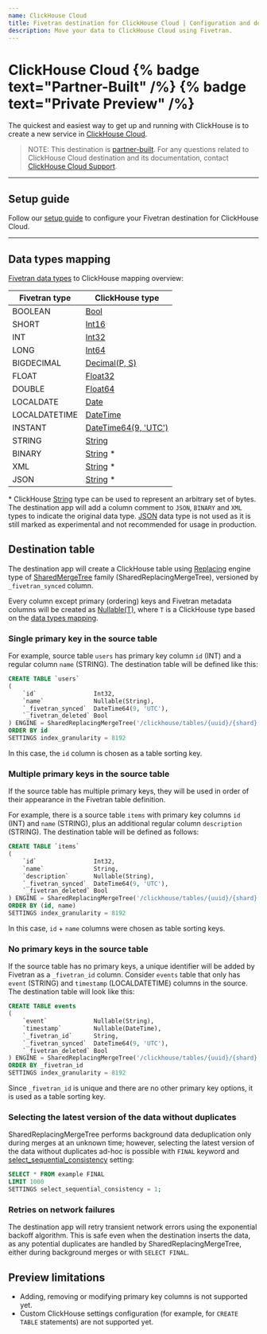 ```yaml
---
name: ClickHouse Cloud
title: Fivetran destination for ClickHouse Cloud | Configuration and documentation
description: Move your data to ClickHouse Cloud using Fivetran.
---
```


# ClickHouse Cloud {% badge text="Partner-Built" /%} {% badge text="Private Preview" /%}

The quickest and easiest way to get up and running with ClickHouse is to create a new service in [ClickHouse Cloud](https://clickhouse.cloud).

> NOTE: This destination is [partner-built](/docs/partner-built-program). For any questions related to ClickHouse Cloud destination and its documentation, contact [ClickHouse Cloud Support](mailto:support@clickhouse.com).

----

## Setup guide

Follow our [setup guide](/docs/destinations/clickhouse-cloud/setup-guide) to configure your Fivetran destination for ClickHouse Cloud.

----

## Data types mapping

[Fivetran data types](https://fivetran.com/docs/destinations#datatypes) to ClickHouse mapping overview:

| Fivetran type  | ClickHouse type                                                                            |
|----------------|--------------------------------------------------------------------------------------------|
| BOOLEAN        | [Bool](https://clickhouse.com/docs/en/sql-reference/data-types/boolean)                    |
| SHORT          | [Int16](https://clickhouse.com/docs/en/sql-reference/data-types/int-uint)                  |
| INT            | [Int32](https://clickhouse.com/docs/en/sql-reference/data-types/int-uint)                  |
| LONG           | [Int64](https://clickhouse.com/docs/en/sql-reference/data-types/int-uint)                  |
| BIGDECIMAL     | [Decimal(P, S)](https://clickhouse.com/docs/en/sql-reference/data-types/decimal)           |
| FLOAT          | [Float32](https://clickhouse.com/docs/en/sql-reference/data-types/float)                   |
| DOUBLE         | [Float64](https://clickhouse.com/docs/en/sql-reference/data-types/float)                   |
| LOCALDATE      | [Date](https://clickhouse.com/docs/en/sql-reference/data-types/date)                       |
| LOCALDATETIME  | [DateTime](https://clickhouse.com/docs/en/sql-reference/data-types/datetime)               |
| INSTANT        | [DateTime64(9, 'UTC')](https://clickhouse.com/docs/en/sql-reference/data-types/datetime64) |
| STRING         | [String](https://clickhouse.com/docs/en/sql-reference/data-types/string)                   |
| BINARY         | [String](https://clickhouse.com/docs/en/sql-reference/data-types/string) &ast;             |
| XML            | [String](https://clickhouse.com/docs/en/sql-reference/data-types/string) &ast;             |
| JSON           | [String](https://clickhouse.com/docs/en/sql-reference/data-types/string) &ast;             |

&ast; ClickHouse [String](https://clickhouse.com/docs/en/sql-reference/data-types/string) type can be used to represent
an arbitrary set of bytes. The destination app will add a column comment to `JSON`, `BINARY` and `XML` types to indicate
the original data type. [JSON](https://clickhouse.com/docs/en/sql-reference/data-types/json) data type is not used as it
is still marked as experimental and not recommended for usage in production.

## Destination table

The destination app will create a ClickHouse table
using [Replacing](https://clickhouse.com/docs/en/engines/table-engines/mergetree-family/replacingmergetree)
engine type of [SharedMergeTree](https://clickhouse.com/docs/en/cloud/reference/shared-merge-tree) family (SharedReplacingMergeTree), versioned by `_fivetran_synced` column.

Every column except primary (ordering) keys and Fivetran metadata columns will be created
as [Nullable(T)](https://clickhouse.com/docs/en/sql-reference/data-types/nullable), where `T` is a
ClickHouse type based on the [data types mapping](#data-types-mapping).

### Single primary key in the source table

For example, source table `users` has primary key column `id` (INT) and a regular column `name` (STRING). The
destination table will be defined like this:

```sql
CREATE TABLE `users`
(
    `id`                Int32,
    `name`              Nullable(String),
    `_fivetran_synced`  DateTime64(9, 'UTC'),
    `_fivetran_deleted` Bool
) ENGINE = SharedReplacingMergeTree('/clickhouse/tables/{uuid}/{shard}', '{replica}', _fivetran_synced)
ORDER BY id
SETTINGS index_granularity = 8192
```

In this case, the `id` column is chosen as a table sorting key.

### Multiple primary keys in the source table

If the source table has multiple primary keys, they will be used in order of their appearance in the Fivetran table
definition.

For example, there is a source table `items` with primary key columns `id` (INT) and `name` (STRING), plus an
additional regular column `description` (STRING). The destination table will be defined as follows:

```sql
CREATE TABLE `items`
(
    `id`                Int32,
    `name`              String,
    `description`       Nullable(String),
    `_fivetran_synced`  DateTime64(9, 'UTC'),
    `_fivetran_deleted` Bool
) ENGINE = SharedReplacingMergeTree('/clickhouse/tables/{uuid}/{shard}', '{replica}', _fivetran_synced)
ORDER BY (id, name)
SETTINGS index_granularity = 8192
```

In this case, `id` + `name` columns were chosen as table sorting keys.

### No primary keys in the source table

If the source table has no primary keys, a unique identifier will be added by Fivetran as a `_fivetran_id` column.
Consider `events` table that only has `event` (STRING) and `timestamp` (LOCALDATETIME) columns in the source. The destination
table will look like this:

```sql
CREATE TABLE events
(
    `event`             Nullable(String),
    `timestamp`         Nullable(DateTime),
    `_fivetran_id`      String,
    `_fivetran_synced`  DateTime64(9, 'UTC'),
    `_fivetran_deleted` Bool
) ENGINE = SharedReplacingMergeTree('/clickhouse/tables/{uuid}/{shard}', '{replica}', _fivetran_synced)
ORDER BY _fivetran_id
SETTINGS index_granularity = 8192
```

Since `_fivetran_id` is unique and there are no other primary key options, it is used as a table sorting key.

### Selecting the latest version of the data without duplicates

SharedReplacingMergeTree performs background data deduplication only during merges at an unknown time; 
however, selecting the latest version of the data without duplicates ad-hoc is possible with `FINAL` keyword 
and [select_sequential_consistency](https://clickhouse.com/docs/en/operations/settings/settings#select_sequential_consistency) 
setting:

```sql
SELECT * FROM example FINAL 
LIMIT 1000 
SETTINGS select_sequential_consistency = 1;
```

### Retries on network failures

The destination app will retry transient network errors using the exponential backoff algorithm. 
This is safe even when the destination inserts the data, as any potential duplicates are handled by SharedReplacingMergeTree,
either during background merges or with `SELECT FINAL`.

## Preview limitations

- Adding, removing or modifying primary key columns is not supported yet.
- Custom ClickHouse settings configuration (for example, for `CREATE TABLE` statements) are not supported yet.
